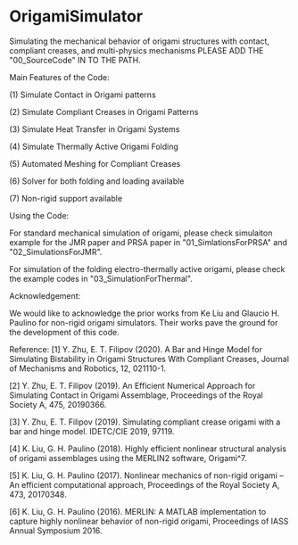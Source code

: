 # OrigamiSimulator
Simulating the mechanical behavior of origami structures with contact, compliant creases, and multi-physics mechanisms
PLEASE ADD THE "00_SourceCode" IN TO THE PATH.


Main Features of the Code:

(1)	Simulate Contact in Origami patterns

(2)	Simulate Compliant Creases in Origami Patterns

(3) Simulate Heat Transfer in Origami Systems

(4) Simulate Thermally Active Origami Folding

(5)	Automated Meshing for Compliant Creases

(6)	Solver for both folding and loading available

(7)	Non-rigid support available


Using the Code:

For standard mechanical simulation of origami, please check simulaiton example
for the JMR paper and PRSA paper in "01_SimlationsForPRSA" and "02_SimulationsForJMR".

For simulation of the folding electro-thermally active origami, please check the
example codes in "03_SimulationForThermal".


Acknowledgement: 

We would like to acknowledge the prior works from Ke Liu and Glaucio H. Paulino 
for non-rigid origami simulators.  Their works pave the ground for the development of this code.


Reference:
[1] Y. Zhu, E. T. Filipov (2020). A Bar and Hinge Model for Simulating Bistability in Origami Structures With Compliant Creases,
    Journal of Mechanisms and Robotics, 12, 021110-1.
    
[2]	Y. Zhu, E. T. Filipov (2019). An Efficient Numerical Approach for Simulating Contact in Origami Assemblage,
    Proceedings of the Royal Society A, 475, 20190366.
    
[3]	Y. Zhu, E. T. Filipov (2019). Simulating compliant crease origami with a bar and hinge model. IDETC/CIE 2019, 97119. 

[4]	K. Liu, G. H. Paulino (2018). Highly efficient nonlinear structural analysis of origami assemblages using the MERLIN2 software, 
    Origami^7.
    
[5]	K. Liu, G. H. Paulino (2017). Nonlinear mechanics of non-rigid origami – An efficient computational approach,
    Proceedings of the Royal Society A, 473, 20170348.
    
[6]	K. Liu, G. H. Paulino (2016). MERLIN: A MATLAB implementation to capture highly nonlinear behavior of non-rigid origami, 
    Proceedings of IASS Annual Symposium 2016. 
